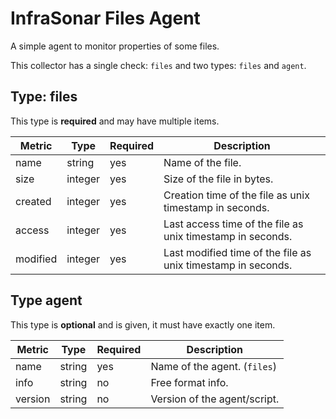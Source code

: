 # InfraSonar Files Agent

A simple agent to monitor properties of some files.

This collector has a single check: `files` and two types: `files` and `agent`.


## Type: files

This type is **required** and may have multiple items.

Metric    | Type    | Required | Description
--------- | ------- | -------- | -----------
name      | string  | yes      | Name of the file.
size      | integer | yes      | Size of the file in bytes.
created   | integer | yes      | Creation time of the file as unix timestamp in seconds.
access    | integer | yes      | Last access time of the file as unix timestamp in seconds.
modified  | integer | yes      | Last modified time of the file as unix timestamp in seconds.

## Type agent

This type is **optional** and is given, it must have exactly one item.

Metric    | Type    | Required | Description
--------- | ------- | -------- | -----------
name      | string  | yes      | Name of the agent. (`files`)
info      | string  | no       | Free format info.
version   | string  | no       | Version of the agent/script.
